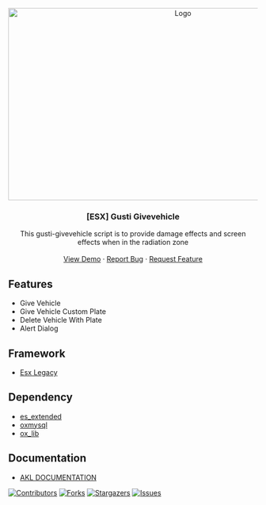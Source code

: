 <p align="center">
  <a href="https://github.com/Gustiagung19/gusti-givevehicle" target="_blank">
    <img src="https://forum-cfx-re.akamaized.net/original/5X/c/0/c/2/c0c252f170020cd644aab1eb1b520789cef9b64b.jpeg" alt="Logo" width="690" height="388">
  </a>
</p>
<h3 align="center">[ESX] Gusti Givevehicle</h3>
<p align="center">
  This gusti-givevehicle script is to provide damage effects and screen effects when in the radiation zone
  <br />
  <br />
  <a href="https://youtu.be/ze8AkLHy3FM">View Demo</a>
  ·
  <a href="https://github.com/Gustiagung19/gusti-givevehicle/issues">Report Bug</a>
  ·
  <a href="https://github.com/Gustiagung19/gusti-givevehicle/issues">Request Feature</a>
</p>

## Features
- Give Vehicle
- Give Vehicle Custom Plate
- Delete Vehicle With Plate
- Alert Dialog

## Framework
- [Esx Legacy](https://github.com/esx-framework/esx_core)

## Dependency
- [es_extended](https://github.com/esx-framework/esx_core)
- [oxmysql](https://github.com/overextended/oxmysql)
- [ox_lib](https://github.com/overextended/ox_lib)

## Documentation
- [AKL DOCUMENTATION](https://aklgaming.gitbook.io/documentation/gusti-resources/gusti-givevehicle)

[![Contributors][contributors-shield]][contributors-url]
[![Forks][forks-shield]][forks-url]
[![Stargazers][stars-shield]][stars-url]
[![Issues][issues-shield]][issues-url]

[contributors-shield]: https://img.shields.io/github/contributors/Gustiagung19/gusti-givevehicle.svg?style=for-the-badge
[contributors-url]: https://github.com/Gustiagung19/gusti-givevehicle/graphs/contributors
[forks-shield]: https://img.shields.io/github/forks/Gustiagung19/gusti-givevehicle.svg?style=for-the-badge
[forks-url]: https://github.com/Gustiagung19/gusti-givevehicle/network/members
[stars-shield]: https://img.shields.io/github/stars/Gustiagung19/gusti-givevehicle.svg?style=for-the-badge
[stars-url]: https://github.com/Gustiagung19/gusti-givevehicle/stargazers
[issues-shield]: https://img.shields.io/github/issues/Gustiagung19/gusti-givevehicle.svg?style=for-the-badge
[issues-url]: https://github.com/Gustiagung19/gusti-givevehicle/issues
